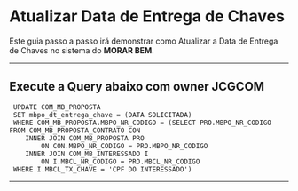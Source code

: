 # **Atualizar Data de Entrega de Chaves**

Este guia passo a passo irá demonstrar como Atualizar a Data de Entrega de Chaves no sistema do **MORAR BEM**.

---

## **Execute a Query abaixo com owner JCGCOM**

     UPDATE COM_MB_PROPOSTA 
     SET mbpo_dt_entrega_chave = (DATA SOLICITADA) 
     WHERE COM_MB_PROPOSTA.MBPO_NR_CODIGO = (SELECT PRO.MBPO_NR_CODIGO FROM COM_MB_PROPOSTA_CONTRATO CON 
        INNER JOIN COM_MB_PROPOSTA PRO 
            ON CON.MBPO_NR_CODIGO = PRO.MBPO_NR_CODIGO 
        INNER JOIN COM_MB_INTERESSADO I 
            ON I.MBCL_NR_CODIGO = PRO.MBCL_NR_CODIGO 
     WHERE I.MBCL_TX_CHAVE = 'CPF DO INTERESSADO')

---

